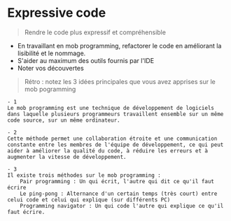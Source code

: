 # Expressive code

> Rendre le code plus expressif et compréhensible

- En travaillant en mob programming, refactorer le code en améliorant la lisibilité et le nommage.
- S'aider au maximum des outils fournis par l'IDE
- Noter vos découvertes

> Rétro : notez les 3 idées principales que vous avez apprises sur le mob pogramming

    - 1
    Le mob programming est une technique de développement de logiciels dans laquelle plusieurs programmeurs travaillent ensemble sur un même code source, sur un même ordinateur.

    - 2
    Cette méthode permet une collaboration étroite et une communication constante entre les membres de l'équipe de développement, ce qui peut aider à améliorer la qualité du code, à réduire les erreurs et à augmenter la vitesse de développement.
    
    - 3
    Il existe trois méthodes sur le mob programming :
        Pair programming : Un qui écrit, l'autre qui dit ce qu'il faut écrire
        Le ping-pong : Alternance d'un certain temps (très court) entre celui code et celui qui explique (sur différents PC)
        Programming navigator : Un qui code l'autre qui explique ce qu'il faut écrire.